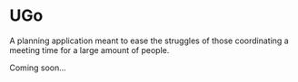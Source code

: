 # UGo
A planning application meant to ease the struggles of those coordinating a meeting time for a large amount of people.

Coming soon...
